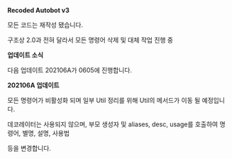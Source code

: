 **Recoded Autobot v3**

모든 코드는 재작성 됐습니다.

구조상 2.0과 전혀 달라서 모든 명령어 삭제 및 대체 작업 진행 중

**업데이트 소식**

다음 업데이트 202106A가 0605에 진행합니다.

**202106A 업데이트** 

모든 명령어가 비활성화 되며 일부 Util 정리를 위해 Util의 메서드가 이동 될 예정입니다.

데코레이터는 사용되지 않으며, 부모 생성자 및 aliases, desc, usage를 호출하여 명령어, 별명, 설명, 사용법

등을 변경합니다.
